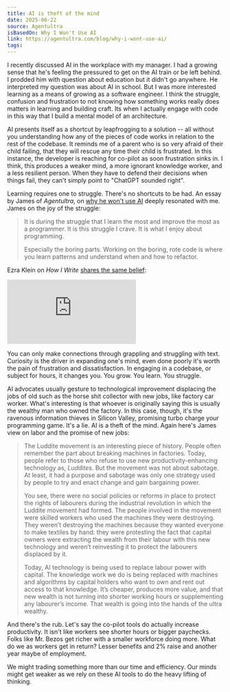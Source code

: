 ```yaml
---
title: AI is theft of the mind
date: 2025-06-22
source: Agentultra
isBasedOn: Why I Won't Use AI
link: https://agentultra.com/blog/why-i-wont-use-ai/
tags:
---
```

I recently discussed AI in the workplace with my manager. I had a growing sense that he's feeling the pressured to get on the AI train or be left behind. I prodded him with question about education but it didn't go anywhere. He interpreted my question was about AI in school. But I was more interested learning as a means of growing as a software engineer. I think the struggle, confusion and frustration to not knowing how something works really does matters in learning and building craft. Its when I actually engage with code in this way that I build a mental model of an architecture.

AI presents itself as a shortcut by leapfrogging to a solution -- all without you understanding how any of the pieces of code works in relation to the rest of the codebase. It reminds me of a parent who is so very afraid of their child failing, that they will rescue any time their child is frustrated. In this instance, the developer is reaching for co-pilot as soon frustration sinks in. I think, this produces a weaker mind, a more ignorant knowledge worker, and a less resilient person. When they have to defend their decisions when things fail, they can't simply point to "ChatGPT sounded right".

Learning requires one to struggle. There's no shortcuts to be had. An essay by James of *Agentultra*, on [why he won't use AI](https://agentultra.com/blog/why-i-wont-use-ai/) deeply resonated with me. James on the joy of the struggle:

> It is during the struggle that I learn the most and improve the most as a programmer. It is this struggle I crave. It is what I enjoy about programming.
> 
> Especially the boring parts. Working on the boring, rote code is where you learn patterns and understand when and how to refactor.

Ezra Klein on *How I Write* [shares the same belief](https://open.substack.com/pub/howiwrite/p/ezra-klein-the-case-against-writing?utm_campaign=post&utm_medium=web&t=2662.1&d=44.0):

<div class="embed-container">
<iframe src="https://www.youtube.com/embed/smb7hy6KufQ?si=eQX5IaWKIKaGhbZJ&amp;start=2646" title="YouTube video player" frameborder="0" allow="accelerometer; autoplay; clipboard-write; encrypted-media; gyroscope; picture-in-picture; web-share" referrerpolicy="strict-origin-when-cross-origin" allowfullscreen></iframe>
</div>

You can only make connections through grappling and struggling with text. Curiosity is the driver in expanding one's mind, even done poorly it's worth the pain of frustration and dissatisfaction. In engaging in a codebase, or subject for hours, it changes you. You grow. You learn. You struggle.

AI advocates usually gesture to technological improvement displacing the jobs of old such as the horse shit collector with new jobs, like factory car worker. What's interesting is that whoever is originally saying this is usually the wealthy man who owned the factory. In this case, though, it's the ravenous information thieves in Silicon Valley, promising turbo charge your programming game. It's a lie. AI is a theft of the mind. Again here's James view on labor and the promise of new jobs: 

> The Luddite movement is an interesting piece of history. People often remember the part about breaking machines in factories. Today, people refer to those who refuse to use new productivity-enhancing technology as, _Luddites_. But the movement was not about sabotage. At least, it had a purpose and sabotage was only one strategy used by people to try and enact change and gain bargaining power.
> 
> You see, there were no social policies or reforms in place to protect the rights of labourers during the industrial revolution in which the Luddite movement had formed. The people involved in the movement were skilled workers who used the machines they were destroying. They weren’t destroying the machines because they wanted everyone to make textiles by hand: they were protesting the fact that capital owners were extracting the wealth from their labour with this new technology and weren’t reinvesting it to protect the labourers displaced by it.
> 
> Today, AI technology is being used to replace labour power with capital. The knowledge work we do is being replaced with machines and algorithms by capital holders who want to own and rent out access to that knowledge. It’s cheaper, produces more value, and that new wealth is not turning into shorter working hours or supplementing any labourer’s income. That wealth is going into the hands of the ultra wealthy.

And there's the rub. Let's say the co-pilot tools do actually increase productivity. It isn't like workers see shorter hours or bigger paychecks. Folks like Mr. Bezos get richer with a smaller workforce doing more. What do we as workers get in return? Lesser benefits and 2% raise and another year maybe of employment.

We might trading something more than our time and efficiency. Our minds might get weaker as we rely on these AI tools to do the heavy lifting of thinking.
